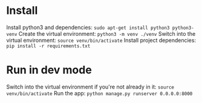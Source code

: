 # Install

Install python3 and dependencies: `sudo apt-get install python3 python3-venv`
Create the virtual environment: `python3 -m venv ./venv`
Switch into the virtual environment: `source venv/bin/activate`
Install project dependencies: `pip install -r requirements.txt`

# Run in dev mode

Switch into the virtual environment if you're not already in it: `source venv/bin/activate`
Run the app: `python manage.py runserver 0.0.0.0:8000`
